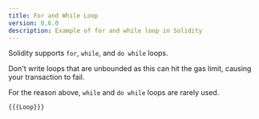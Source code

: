 ```yaml
---
title: For and While Loop
version: 0.6.0
description: Example of for and while loop in Solidity
---
```


Solidity supports `for`, `while`, and `do while` loops.

Don't write loops that are unbounded as this can hit the gas limit, causing your transaction to fail.

For the reason above, `while` and `do while` loops are rarely used.

```solidity
{{{Loop}}}
```
